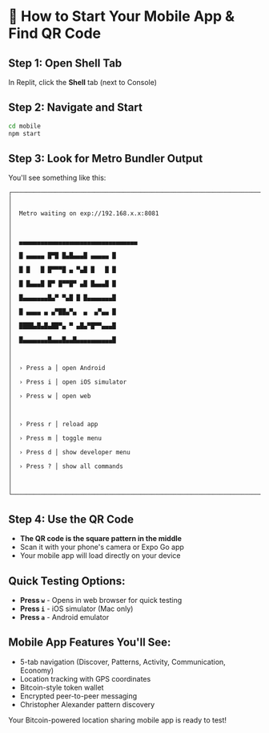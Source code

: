 # 📱 How to Start Your Mobile App & Find QR Code

## Step 1: Open Shell Tab
In Replit, click the **Shell** tab (next to Console)

## Step 2: Navigate and Start
```bash
cd mobile
npm start
```

## Step 3: Look for Metro Bundler Output
You'll see something like this:

```
┌──────────────────────────────────────────────────────────────────────────────┐
│                                                                              │
│  Metro waiting on exp://192.168.x.x:8081                                    │
│                                                                              │
│  ▄▄▄▄▄▄▄▄▄▄▄▄▄▄▄▄▄▄▄▄▄▄▄▄▄▄▄▄▄▄▄▄▄                                        │
│  █ ▄▄▄▄▄ █▀█ █▄█▄▄▄█ ▄▄▄▄▄ █                                        │
│  █ █   █ █▀▀▀█ ▄ ▀▄█ █   █ █                                        │
│  █ █▄▄▄█ █▀ █▀▀█▀ ▄█ █▄▄▄█ █                                        │
│  █▄▄▄▄▄▄▄█▄▀ ▀▄█ █ █▄▄▄▄▄▄▄█                                        │
│  █ ▄▄▄▄ ▄ ▄▀██▄▀▄  ▄  ▄▀▄▄ █                                        │
│  ████▄█▄█▄██▀▄ ▀ ▄█▄▀█▀▀▄▄▄█                                        │
│  █▄▄▄▄▄▄▄█▄▄▄█▄▄█▄▄▄▄▄▄▄▄▄▄█                                        │
│                                                                              │
│  › Press a │ open Android                                                    │
│  › Press i │ open iOS simulator                                              │
│  › Press w │ open web                                                        │
│                                                                              │
│  › Press r │ reload app                                                      │
│  › Press m │ toggle menu                                                     │
│  › Press d │ show developer menu                                             │
│  › Press ? │ show all commands                                               │
│                                                                              │
└──────────────────────────────────────────────────────────────────────────────┘
```

## Step 4: Use the QR Code
- **The QR code is the square pattern in the middle**
- Scan it with your phone's camera or Expo Go app
- Your mobile app will load directly on your device

## Quick Testing Options:
- **Press `w`** - Opens in web browser for quick testing
- **Press `i`** - iOS simulator (Mac only)
- **Press `a`** - Android emulator

## Mobile App Features You'll See:
- 5-tab navigation (Discover, Patterns, Activity, Communication, Economy)
- Location tracking with GPS coordinates
- Bitcoin-style token wallet
- Encrypted peer-to-peer messaging
- Christopher Alexander pattern discovery

Your Bitcoin-powered location sharing mobile app is ready to test!